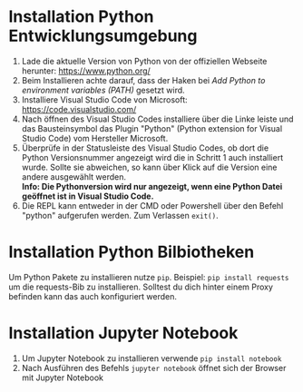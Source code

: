 # Installation Python Entwicklungsumgebung

1. Lade die aktuelle Version von Python von der offiziellen Webseite herunter: https://www.python.org/
2. Beim Installieren achte darauf, dass der Haken bei *Add Python to environment variables (PATH)* gesetzt wird.
3. Installiere Visual Studio Code von Microsoft: https://code.visualstudio.com/
4. Nach öffnen des Visual Studio Codes installiere über die Linke leiste und das Bausteinsymbol das Plugin "Python" (Python extension for Visual Studio Code) vom Hersteller Microsoft.
5. Überprüfe in der Statusleiste des Visual Studio Codes, ob dort die Python Versionsnummer angezeigt wird die in Schritt 1 auch installiert wurde. Sollte sie abweichen, so kann über Klick auf die Version eine andere ausgewählt werden.  
  **Info: Die Pythonversion wird nur angezeigt, wenn eine Python Datei geöffnet ist in Visual Studio Code.**
6. Die REPL kann entweder in der CMD oder Powershell über den Befehl "python" aufgerufen werden. Zum Verlassen `exit()`.

# Installation Python Bilbiotheken

Um Python Pakete zu installieren nutze `pip`.
Beispiel: `pip install requests` um die requests-Bib zu installieren.
Solltest du dich hinter einem Proxy befinden kann das auch konfiguriert werden.

# Installation Jupyter Notebook

1. Um Jupyter Notebook zu installieren verwende `pip install notebook`
2. Nach Ausführen des Befehls `jupyter notebook` öffnet sich der Browser mit Jupyter Notebook

